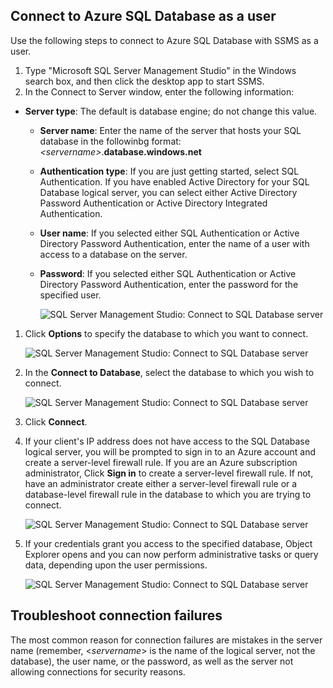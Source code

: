 ## <a name="connect-to-azure-sql-database-as-a-user"></a>Connect to Azure SQL Database as a user
Use the following steps to connect to Azure SQL Database with SSMS as a user.

1. Type "Microsoft SQL Server Management Studio" in the Windows search box, and then click the desktop app to start SSMS.
2. In the Connect to Server window, enter the following information:

* **Server type**: The default is database engine; do not change this value.
  
  * **Server name**: Enter the name of the server that hosts your SQL database in the followinbg format: *&lt;servername>*.**database.windows.net**
  * **Authentication type**: If you are just getting started, select SQL Authentication. If you have enabled Active Directory for your SQL Database logical server, you can select either Active Directory Password Authentication or Active Directory Integrated Authentication.
  * **User name**: If you selected either SQL Authentication or Active Directory Password Authentication, enter the name of a user with access to a database on the server.
  * **Password**: If you selected either SQL Authentication or Active Directory Password Authentication, enter the password for the specified user.
    
       ![SQL Server Management Studio: Connect to SQL Database server](https://docstestmedia1.blob.core.windows.net/azure-media/includes/media/sql-database-sql-server-management-studio-connect-user/connect-user-1.png)

1. Click **Options** to specify the database to which you want to connect.
   
      ![SQL Server Management Studio: Connect to SQL Database server](https://docstestmedia1.blob.core.windows.net/azure-media/includes/media/sql-database-sql-server-management-studio-connect-user/connect-user-2.png)
2. In the **Connect to Database**, select the database to which you wish to connect.
   
     ![SQL Server Management Studio: Connect to SQL Database server](https://docstestmedia1.blob.core.windows.net/azure-media/includes/media/sql-database-sql-server-management-studio-connect-user/connect-user-3.png)
3. Click **Connect**.
4. If your client's IP address does not have access to the SQL Database logical server, you will be prompted to sign in to an Azure account and create a server-level firewall rule. If you are an Azure subscription administrator, Click **Sign in** to create a server-level firewall rule. If not, have an administrator create either a server-level firewall rule or a database-level firewall rule in the database to which you are trying to connect.
   
      ![SQL Server Management Studio: Connect to SQL Database server](https://docstestmedia1.blob.core.windows.net/azure-media/includes/media/sql-database-sql-server-management-studio-connect-user/connect-user-4.png)
5. If your credentials grant you access to the specified database, Object Explorer opens and you can now perform administrative tasks or query data, depending upon the user permissions.
   
      ![SQL Server Management Studio: Connect to SQL Database server](https://docstestmedia1.blob.core.windows.net/azure-media/includes/media/sql-database-sql-server-management-studio-connect-user/connect-user-5.png)

## <a name="troubleshoot-connection-failures"></a>Troubleshoot connection failures
The most common reason for connection failures are mistakes in the server name (remember, <*servername*> is the name of the logical server, not the database), the user name, or the password, as well as the server not allowing connections for security reasons. 






